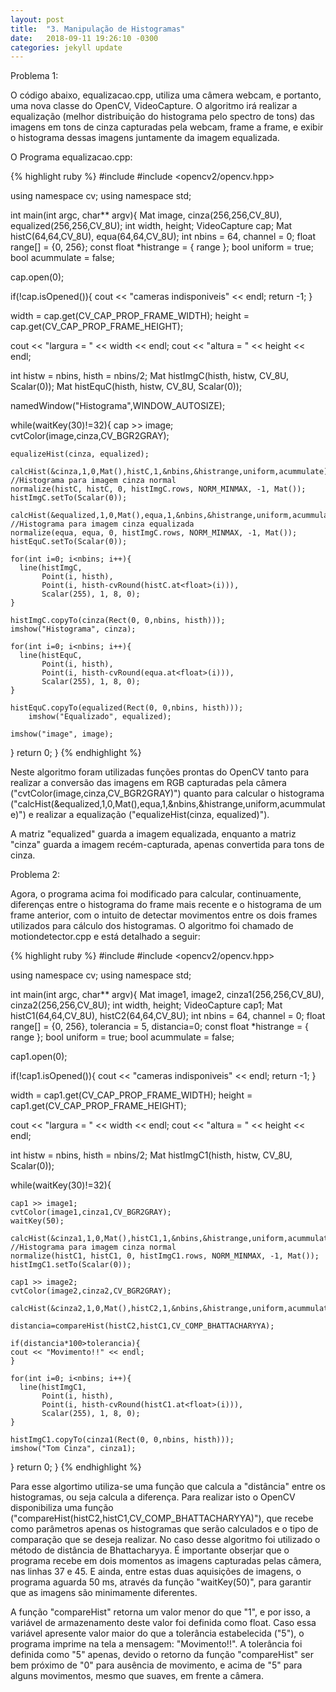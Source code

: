 ```yaml
---
layout: post
title:  "3. Manipulação de Histogramas"
date:   2018-09-11 19:26:10 -0300
categories: jekyll update
---
```

Problema 1:

O código abaixo, equalizacao.cpp, utiliza uma câmera webcam, e portanto, uma nova classe do OpenCV, VideoCapture. O algoritmo irá realizar a equalização (melhor distribuição do histograma pelo spectro de tons) das imagens em tons de cinza capturadas pela webcam, frame a frame, e exibir o histograma dessas imagens juntamente da imagem equalizada. 

O Programa equalizacao.cpp:

{% highlight ruby %}
#include <iostream>
#include <opencv2/opencv.hpp>

using namespace cv;
using namespace std;

int main(int argc, char** argv){
  Mat image, cinza(256,256,CV_8U), equalized(256,256,CV_8U);
  int width, height;
  VideoCapture cap;
  Mat histC(64,64,CV_8U), equa(64,64,CV_8U);
  int nbins = 64, channel = 0;
  float range[] = {0, 256};
  const float *histrange = { range };
  bool uniform = true;
  bool acummulate = false;

  cap.open(0);
  
  if(!cap.isOpened()){
    cout << "cameras indisponiveis" << endl;
    return -1;
  }
  
  width  = cap.get(CV_CAP_PROP_FRAME_WIDTH);
  height = cap.get(CV_CAP_PROP_FRAME_HEIGHT);

  cout << "largura = " << width << endl;
  cout << "altura  = " << height << endl;
  
  int histw = nbins, histh = nbins/2;
  Mat histImgC(histh, histw, CV_8U, Scalar(0));
  Mat histEquC(histh, histw, CV_8U, Scalar(0));

  namedWindow("Histograma",WINDOW_AUTOSIZE);

  while(waitKey(30)!=32){
    cap >> image;
	cvtColor(image,cinza,CV_BGR2GRAY);

	equalizeHist(cinza, equalized);

	calcHist(&cinza,1,0,Mat(),histC,1,&nbins,&histrange,uniform,acummulate);  //Histograma para imagem cinza normal
	normalize(histC, histC, 0, histImgC.rows, NORM_MINMAX, -1, Mat());
  	histImgC.setTo(Scalar(0));

	calcHist(&equalized,1,0,Mat(),equa,1,&nbins,&histrange,uniform,acummulate); //Histograma para imagem cinza equalizada
	normalize(equa, equa, 0, histImgC.rows, NORM_MINMAX, -1, Mat());
  	histEquC.setTo(Scalar(0));

	for(int i=0; i<nbins; i++){
      line(histImgC,
           Point(i, histh),
           Point(i, histh-cvRound(histC.at<float>(i))),
           Scalar(255), 1, 8, 0);
    }

	histImgC.copyTo(cinza(Rect(0, 0,nbins, histh)));
	imshow("Histograma", cinza);

	for(int i=0; i<nbins; i++){
      line(histEquC,
           Point(i, histh),
           Point(i, histh-cvRound(equa.at<float>(i))),
           Scalar(255), 1, 8, 0);
    }

	histEquC.copyTo(equalized(Rect(0, 0,nbins, histh)));
     	imshow("Equalizado", equalized);

    imshow("image", image);
  
  }
  return 0;
}
{% endhighlight %}

Neste algoritmo foram utilizadas funções prontas do OpenCV tanto para realizar a conversão das imagens em RGB capturadas pela câmera ("cvtColor(image,cinza,CV_BGR2GRAY)") quanto para calcular o histograma ("calcHist(&equalized,1,0,Mat(),equa,1,&nbins,&histrange,uniform,acummulate)") e realizar a equalização ("equalizeHist(cinza, equalized)").

A matriz "equalized" guarda a imagem equalizada, enquanto a matriz "cinza" guarda a imagem recém-capturada, apenas convertida para tons de cinza.

Problema 2: 

Agora, o programa acima foi modificado para calcular, continuamente, diferenças entre o histograma do frame mais recente e o histograma de um frame anterior, com o intuito de detectar movimentos entre os dois frames utilizados para cálculo dos histogramas. O algoritmo foi chamado de motiondetector.cpp e está detalhado a seguir:

{% highlight ruby %}
#include <iostream>
#include <opencv2/opencv.hpp>

using namespace cv;
using namespace std;

int main(int argc, char** argv){
  Mat image1, image2, cinza1(256,256,CV_8U), cinza2(256,256,CV_8U);
  int width, height;
  VideoCapture cap1;
  Mat histC1(64,64,CV_8U), histC2(64,64,CV_8U);
  int nbins = 64, channel = 0;
  float range[] = {0, 256}, tolerancia = 5, distancia=0;
  const float *histrange = { range };
  bool uniform = true;
  bool acummulate = false;

  cap1.open(0);
  
  if(!cap1.isOpened()){
    cout << "cameras indisponiveis" << endl;
    return -1;
  }
  
  width  = cap1.get(CV_CAP_PROP_FRAME_WIDTH);
  height = cap1.get(CV_CAP_PROP_FRAME_HEIGHT);

  cout << "largura = " << width << endl;
  cout << "altura  = " << height << endl;
  
  int histw = nbins, histh = nbins/2;
  Mat histImgC1(histh, histw, CV_8U, Scalar(0));

  while(waitKey(30)!=32){

    
	cap1 >> image1;
	cvtColor(image1,cinza1,CV_BGR2GRAY);
	waitKey(50);

	calcHist(&cinza1,1,0,Mat(),histC1,1,&nbins,&histrange,uniform,acummulate);  //Histograma para imagem cinza normal
	normalize(histC1, histC1, 0, histImgC1.rows, NORM_MINMAX, -1, Mat());
  	histImgC1.setTo(Scalar(0));

	cap1 >> image2;
	cvtColor(image2,cinza2,CV_BGR2GRAY);
	
	calcHist(&cinza2,1,0,Mat(),histC2,1,&nbins,&histrange,uniform,acummulate);

	distancia=compareHist(histC2,histC1,CV_COMP_BHATTACHARYYA);

	if(distancia*100>tolerancia){
	cout << "Movimento!!" << endl;
	}

	for(int i=0; i<nbins; i++){
      line(histImgC1,
           Point(i, histh),
           Point(i, histh-cvRound(histC1.at<float>(i))),
           Scalar(255), 1, 8, 0);
    }

	histImgC1.copyTo(cinza1(Rect(0, 0,nbins, histh)));
	imshow("Tom Cinza", cinza1);

  }
  return 0;
}
{% endhighlight %}

Para esse algortimo utiliza-se uma função que calcula a "distância" entre os histogramas, ou seja calcula a diferença. Para realizar isto o OpenCV disponibiliza uma função ("compareHist(histC2,histC1,CV_COMP_BHATTACHARYYA)"), que recebe como parâmetros apenas os histogramas que serão calculados e o tipo de comparação que se deseja realizar. No caso desse algoritmo foi utilizado o método de distância de Bhattacharyya. É importante obserjar que o programa recebe em dois momentos as imagens capturadas pelas câmera, nas linhas 37 e 45. E ainda, entre estas duas aquisições de imagens, o programa aguarda 50 ms, através da função "waitKey(50)", para garantir que as imagens são minimamente diferentes.

A função "compareHist" retorna um valor menor do que "1", e por isso, a variável de armazenamento deste valor foi definida como float. Caso essa variável apresente valor maior do que a tolerância estabelecida ("5"), o programa imprime na tela a mensagem: "Movimento!!". A tolerância foi definida como "5" apenas, devido o retorno da função "compareHist" ser bem próximo de "0" para ausência de movimento, e acima de "5" para alguns movimentos, mesmo que suaves, em frente a câmera.

[jekyll-docs]: https://jekyllrb.com/docs/home
[jekyll-gh]:   https://github.com/jekyll/jekyll
[jekyll-talk]: https://talk.jekyllrb.com/
